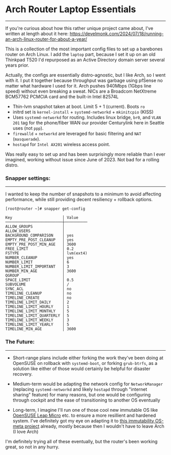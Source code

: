 # Arch Router Laptop Essentials
---

If you're curious about how this rather unique project came about, I've written at length about it here:  https://develmonk.com/2024/07/18/running-an-arch-linux-router-for-about-a-year/

This is a collection of the most important config files to set up a barebones router on Arch Linux.  I add the `laptop` part, because I set it up on an old Thinkpad T520 I'd repurposed as an Active Directory domain server several years prior. 

Actually, the configs are essentially distro-agnostic, but I like Arch, so I went with it.  I put it together because throughput was garbage using pfSense no matter what hardware I used for it.  Arch pushes 940Mbps (1Gbps line speed) without even breaking a sweat.  NICs are a Broadcom NetXtreme BCM57762 PCMCIA card and the built-in Intel 82574L

- Thin-lvm snapshot taken at boot. Limit 5 + 1 (current). Boots `ro`
- initrd set is `kernel-install` + `systemd-networkd` + `mkinitcpio` (KISS)
- Uses `systemd-networkd` for routing.  Includes linux bridge, `br0`, and `VLAN 201` tag for the phone/fiber WAN our provider Centurylink here in Seattle uses (not `ppp`). 
- `firewalld` + `networkd` are leveraged for basic filtering and `NAT` (`masquerade`).
- `hostapd` for `Intel AX201` wireless access point. 

Was really easy to set up and has been surprisingly more reliable than I ever imagined, working without issue since June of 2023.  Not bad for a rolling distro.

### Snapper settings:
---

I wanted to keep the number of snapshots to a minimum to avoid affecting performance, while still providing decent resiliency + rollback options.  

```
[root@router ~]# snapper get-config

Key                      │ Value
─────────────────────────┼──────────
ALLOW_GROUPS             │
ALLOW_USERS              │
BACKGROUND_COMPARISON    │ yes
EMPTY_PRE_POST_CLEANUP   │ yes
EMPTY_PRE_POST_MIN_AGE   │ 3600
FREE_LIMIT               │ 0.2
FSTYPE                   │ lvm(ext4)
NUMBER_CLEANUP           │ yes
NUMBER_LIMIT             │ 6
NUMBER_LIMIT_IMPORTANT   │ 3
NUMBER_MIN_AGE           │ 3600
QGROUP                   │
SPACE_LIMIT              │ 0.5
SUBVOLUME                │ /
SYNC_ACL                 │ no
TIMELINE_CLEANUP         │ no
TIMELINE_CREATE          │ no
TIMELINE_LIMIT_DAILY     │ 2
TIMELINE_LIMIT_HOURLY    │ 1
TIMELINE_LIMIT_MONTHLY   │ 5
TIMELINE_LIMIT_QUARTERLY │ 5
TIMELINE_LIMIT_WEEKLY    │ 3
TIMELINE_LIMIT_YEARLY    │ 5
TIMELINE_MIN_AGE         │ 3600
```

### The Future:
--- 

- Short-range plans include either forking the work they've been doing at OpenSUSE on rollback with `systemd-boot`, or forking `grub-btrfs`, as a solution like either of those would certainly be helpful for disaster recovery.

- Medium-term would be adapting the network config for `NetworkManager` (replacing `systemd-networkd` and likely `hostapd` through "internet sharing" feature) for many reasons, but one would be configuring through cockpit and the ease of transitioning to another OS eventually

- Long-term, I imagine I'll run one of those cool new immutable OS like [OpenSUSE Leap Micro](https://get.opensuse.org/leapmicro) etc. to ensure a more resillient and hardened system.  I've definitely got my eye on adapting it to [this immutability OS-meta project](https://github.com/ashos/ashos) already, mostly because then I wouldn't have to leave Arch (I love Arch)

I'm definitely trying all of these eventually, but the router's been working great, so not in any hurry.
